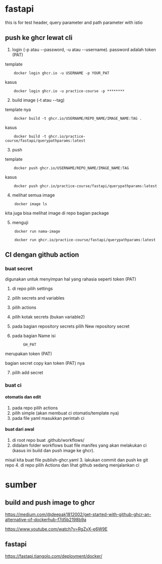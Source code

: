 # fastapi
this is for test header, query parameter and path parameter with istio 

## push ke ghcr lewat cli

1. login (-p atau --password, -u atau --username). password adalah token (PAT)

template

        docker login ghcr.io -u USERNAME -p YOUR_PAT

kasus

        docker login ghcr.io -u practice-course -p ********

2. build image (-t atau --tag)

template nya

        docker build -t ghcr.io/USERNAME/REPO_NAME/IMAGE_NAME:TAG .

kasus

        docker build -t ghcr.io/practice-course/fastapi/querypathparams:latest

3. push

template

        docker push ghcr.io/USERNAME/REPO_NAME/IMAGE_NAME:TAG

kasus

        docker push ghcr.io/practice-course/fastapi/querypathparams:latest

4. melihat semua image

        docker image ls

kita juga bisa melihat image di repo bagian package

5. menguji

        docker run nama-image

        docker run ghcr.io/practice-course/fastapi/querypathparams:latest

## CI dengan github action
### buat secret 
digunakan untuk menyimpan hal yang rahasia seperti token (PAT)

1. di repo pilih settings
2. pilih secrets and variables 
3. pilih actions
4. pilih kotak secrets (bukan variable2)
5. pada bagian repository secrets pilih New repository secret
6. pada bagian Name isi 

            GH_PAT

merupakan token (PAT)

bagian secret copy kan token (PAT) nya

7. pilih add secret

### buat ci
#### otomatis dan edit
1. pada repo pilih actions 
2. pilih simple (akan membuat ci otomatis/template nya) 
3. pada file yaml masukkan perintah ci
#### buat dari awal 
1. di root repo buat .github/workflows/
2. didalam folder workflows buat file manifes yang akan melakukan ci (kasus ini build dan push image ke ghcr).

misal kita buat file publish-ghcr.yaml
3. lakukan commit dan push ke git repo
4. di repo pilih Actions dan lihat github sedang menjalankan ci

# sumber
## build and push image to ghcr
https://medium.com/@deepak1812002/get-started-with-github-ghcr-an-alternative-of-dockerhub-f7d5b2198b9a

https://www.youtube.com/watch?v=RgZyX-e6W9E

## fastapi
https://fastapi.tiangolo.com/deployment/docker/